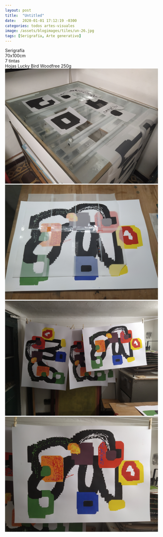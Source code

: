 ```yaml
---
layout: post
title:  "Untitled"
date:   2020-01-01 17:12:19 -0300
categories: todos artes-visuales
image: /assets/blogimages/tiles/un-26.jpg
tags: [Serigrafía, Arte generativo]
---
```

Serigrafía<br>70x100cm<br>7 tintas<br>
Hojas Lucky Bird Woodfree 250g
<img class="post-image-full" src="/assets/blogimages/un-23.jpg">
<img class="post-image-full" src="/assets/blogimages/un-24.jpg">
<img class="post-image-full" src="/assets/blogimages/un-25.jpg">
<img class="post-image-full" src="/assets/blogimages/un-26.jpg">
